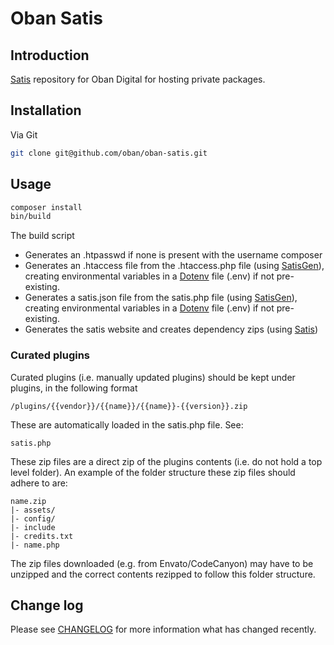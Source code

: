 # Oban Satis

## Introduction

[Satis] repository for Oban Digital for hosting private packages.

## Installation

Via Git

``` bash
git clone git@github.com/oban/oban-satis.git
```

## Usage

``` bash
composer install
bin/build
```

The build script

- Generates an .htpasswd if none is present with the username composer
- Generates an .htaccess file from the .htaccess.php file (using [SatisGen]), creating environmental variables in a [Dotenv] file (.env) if not pre-existing.
- Generates a satis.json file from the satis.php file (using [SatisGen]), creating environmental variables in a [Dotenv] file (.env) if not pre-existing.
- Generates the satis website and creates dependency zips (using [Satis])

### Curated plugins

Curated plugins (i.e. manually updated plugins) should be kept under plugins, in the following format

```
/plugins/{{vendor}}/{{name}}/{{name}}-{{version}}.zip
```

These are automatically loaded in the satis.php file. See:

```
satis.php
```

These zip files are a direct zip of the plugins contents (i.e. do not hold a top level folder). An example of the folder structure these zip files should adhere to are:

```
name.zip
|- assets/
|- config/
|- include
|- credits.txt
|- name.php
```

The zip files downloaded (e.g. from Envato/CodeCanyon) may have to be unzipped and the correct contents rezipped to follow this folder structure.

## Change log

Please see [CHANGELOG] for more information what has changed recently.

[Satis]: https://getcomposer.org/doc/articles/handling-private-packages-with-satis.md#satis
[SatisGen]: https://github.com/markchalloner/satisgen
[Dotenv]: https://github.com/vlucas/phpdotenv
[CHANGELOG]: CHANGELOG.md

